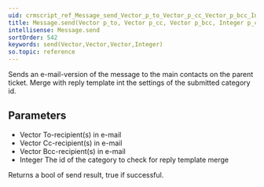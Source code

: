 ```yaml
---
uid: crmscript_ref_Message_send_Vector_p_to_Vector_p_cc_Vector_p_bcc_Integer_p_categoryId
title: Message.send(Vector p_to, Vector p_cc, Vector p_bcc, Integer p_categoryId)
intellisense: Message.send
sortOrder: 542
keywords: send(Vector,Vector,Vector,Integer)
so.topic: reference
---
```


Sends an e-mail-version of the message to the main contacts on the parent ticket.
Merge with reply template int the settings of the submitted category id.



## Parameters


 - Vector To-recipient(s) in e-mail
 - Vector Cc-recipient(s) in e-mail
 - Vector Bcc-recipient(s) in e-mail
 - Integer The id of the category to check for reply template merge


Returns a bool of send result, true if successful.


